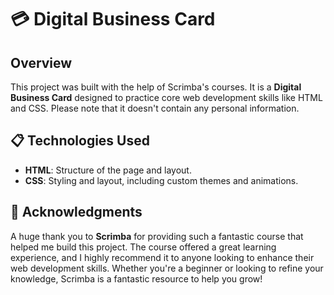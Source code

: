 # 💳 Digital Business Card

## Overview

This project was built with the help of Scrimba's courses. It is a **Digital Business Card** designed to practice core web development skills like HTML and CSS. Please note that it doesn't contain any personal information.

## 📋 Technologies Used

- **HTML**: Structure of the page and layout.
- **CSS**: Styling and layout, including custom themes and animations.

## 🙌 Acknowledgments

A huge thank you to **Scrimba** for providing such a fantastic course that helped me build this project. The course offered a great learning experience, and I highly recommend it to anyone looking to enhance their web development skills. Whether you're a beginner or looking to refine your knowledge, Scrimba is a fantastic resource to help you grow!
